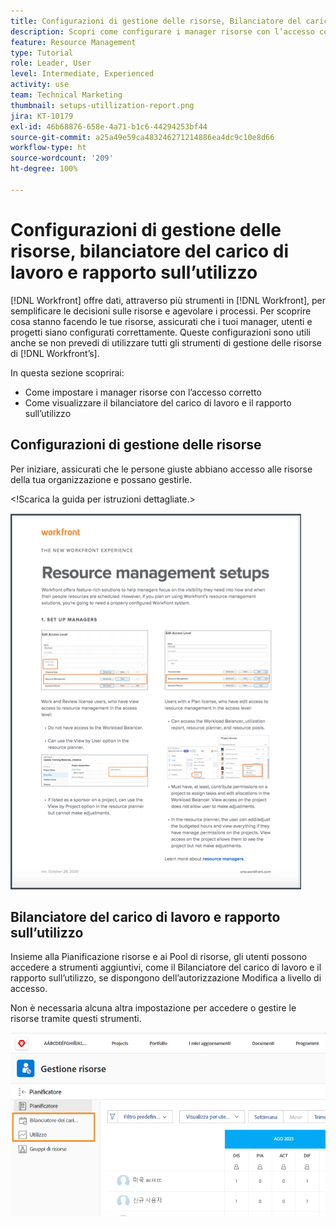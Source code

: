 ```yaml
---
title: Configurazioni di gestione delle risorse, Bilanciatore del carico di lavoro e Rapporto… (i titoli non devono contenere più di 60 caratteri)
description: Scopri come configurare i manager risorse con l’accesso corretto e come visualizzare il bilanciatore del carico di lavoro e il rapporto sull’utilizzo.
feature: Resource Management
type: Tutorial
role: Leader, User
level: Intermediate, Experienced
activity: use
team: Technical Marketing
thumbnail: setups-utillization-report.png
jira: KT-10179
exl-id: 46b68876-658e-4a71-b1c6-44294253bf44
source-git-commit: a25a49e59ca483246271214886ea4dc9c10e8d66
workflow-type: ht
source-wordcount: '209'
ht-degree: 100%

---
```


# Configurazioni di gestione delle risorse, bilanciatore del carico di lavoro e rapporto sull’utilizzo

[!DNL Workfront] offre dati, attraverso più strumenti in [!DNL Workfront], per semplificare le decisioni sulle risorse e agevolare i processi. Per scoprire cosa stanno facendo le tue risorse, assicurati che i tuoi manager, utenti e progetti siano configurati correttamente. Queste configurazioni sono utili anche se non prevedi di utilizzare tutti gli strumenti di gestione delle risorse di [!DNL Workfront’s].

In questa sezione scoprirai:

* Come impostare i manager risorse con l’accesso corretto
* Come visualizzare il bilanciatore del carico di lavoro e il rapporto sull’utilizzo

## Configurazioni di gestione delle risorse

Per iniziare, assicurati che le persone giuste abbiano accesso alle risorse della tua organizzazione e possano gestirle.

&lt;!Scarica la guida per istruzioni dettagliate.&gt;

![Pagina introduttiva delle impostazioni di gestione delle risorse](assets/rm_setup01.png)


## Bilanciatore del carico di lavoro e rapporto sull’utilizzo

Insieme alla Pianificazione risorse e ai Pool di risorse, gli utenti possono accedere a strumenti aggiuntivi, come il Bilanciatore del carico di lavoro e il rapporto sull’utilizzo, se dispongono dell’autorizzazione Modifica a livello di accesso.

Non è necessaria alcuna altra impostazione per accedere o gestire le risorse tramite questi strumenti.

![Bilanciatore del carico di lavoro con rapporto sull’utilizzo](assets/rm_setup02.png)
